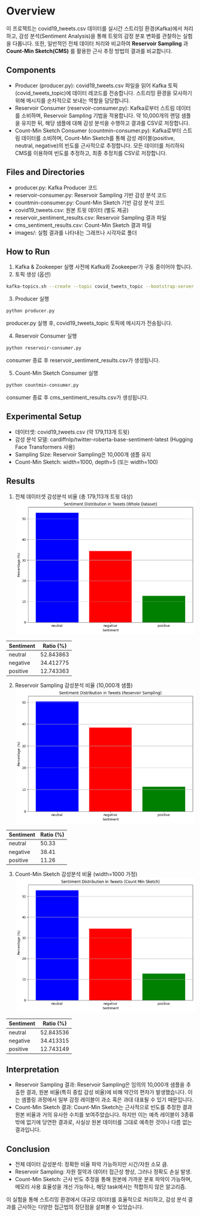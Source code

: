 # Overview

이 프로젝트는 covid19_tweets.csv 데이터를 실시간 스트리밍 환경(Kafka)에서 처리하고, 감성 분석(Sentiment Analysis)을 통해 트윗의 감정 분포 변화를 관찰하는 실험을 다룹니다. 또한, 일반적인 전체 데이터 처리와 비교하여 **Reservoir Sampling** 과 **Count-Min Sketch(CMS)** 를 활용한 근사 추정 방법의 결과를 비교합니다.

## Components
- Producer (producer.py):
covid19_tweets.csv 파일을 읽어 Kafka 토픽(covid_tweets_topic)에 데이터 레코드를 전송합니다. 스트리밍 환경을 모사하기 위해 메시지를 순차적으로 보내는 역할을 담당합니다.
- Reservoir Consumer (reservoir-consumer.py):
Kafka로부터 스트림 데이터를 소비하며, Reservoir Sampling 기법을 적용합니다. 약 10,000개의 랜덤 샘플을 유지한 뒤, 해당 샘플에 대해 감성 분석을 수행하고 결과를 CSV로 저장합니다.
- Count-Min Sketch Consumer (countmin-consumer.py):
Kafka로부터 스트림 데이터를 소비하며, Count-Min Sketch를 통해 감성 레이블(positive, neutral, negative)의 빈도를 근사적으로 추정합니다. 모든 데이터를 처리하되 CMS를 이용하여 빈도를 추정하고, 최종 추정치를 CSV로 저장합니다.

## Files and Directories
- producer.py: Kafka Producer 코드
- reservoir-consumer.py: Reservoir Sampling 기반 감성 분석 코드
- countmin-consumer.py: Count-Min Sketch 기반 감성 분석 코드
- covid19_tweets.csv: 원본 트윗 데이터 (별도 제공)
- reservoir_sentiment_results.csv: Reservoir Sampling 결과 파일
- cms_sentiment_results.csv: Count-Min Sketch 결과 파일
- images/: 실험 결과를 나타내는 그래프나 시각자료 폴더

## How to Run
1. Kafka & Zookeeper 실행
사전에 Kafka와 Zookeeper가 구동 중이어야 합니다.
2. 토픽 생성 (옵션)
```bash
kafka-topics.sh --create --topic covid_tweets_topic --bootstrap-server localhost:9092 --partitions 1 --replication-factor 1\
```


3. Producer 실행
```bash
python producer.py
```
producer.py 실행 후, covid19_tweets_topic 토픽에 메시지가 전송됩니다.

4. Reservoir Consumer 실행
```bash
python reservoir-consumer.py
```
consumer 종료 후 reservoir_sentiment_results.csv가 생성됩니다.

5. Count-Min Sketch Consumer 실행
```bash
python countmin-consumer.py
```
consumer 종료 후 cms_sentiment_results.csv가 생성됩니다.

## Experimental Setup
- 데이터셋: covid19_tweets.csv (약 179,113개 트윗)
- 감성 분석 모델: cardiffnlp/twitter-roberta-base-sentiment-latest (Hugging Face Transformers 사용)
- Sampling Size: Reservoir Sampling은 10,000개 샘플 유지
- Count-Min Sketch: width=1000, depth=5 (또는 width=100)

## Results
1. 전체 데이터셋 감성분석 비율 (총 179,113개 트윗 대상)
![whole](/images/whole_dataset.png)

| Sentiment | Ratio (%)   |
|-----------|-------------|
| neutral   | 52.843863   |
| negative  | 34.412775   |
| positive  | 12.743363   |


2. Reservoir Sampling 감성분석 비율 (10,000개 샘플)
![whole](/images/reservoir.png)

| Sentiment | Ratio (%) |
|-----------|-----------|
| neutral   | 50.33     |
| negative  | 38.41     |
| positive  | 11.26     |


3. Count-Min Sketch 감성분석 비율 (width=1000 가정)
![whole](/images/count-min.png)

| Sentiment | Ratio (%)   |
|-----------|-------------|
| neutral   | 52.843536   |
| negative  | 34.413315   |
| positive  | 12.743149   |



## Interpretation
- Reservoir Sampling 결과:
Reservoir Sampling은 임의의 10,000개 샘플을 추출한 결과, 원본 비율(특히 중립 감성 비율)에 비해 약간의 편차가 발생했습니다. 이는 샘플링 과정에서 일부 감정 레이블이 과소 혹은 과대 대표될 수 있기 때문입니다.
- Count-Min Sketch 결과:
Count-Min Sketch는 근사적으로 빈도를 추정한 결과 원본 비율과 거의 유사한 수치를 보여주었습니다. 하지만 이는 예측 레이블이 3종류 밖에 없기에 당연한 결과로, 사실상 원본 데이터를 그대로 예측한 것이나 다름 없는 결과입니다.

## Conclusion
- 전체 데이터 감성분석: 정확한 비율 파악 가능하지만 시간/자원 소모 큼.
- Reservoir Sampling: 자원 절약과 데이터 접근성 향상, 그러나 정확도 손실 발생.
- Count-Min Sketch: 근사 빈도 추정을 통해 원본에 가까운 분포 파악이 가능하며, 메모리 사용 효율성을 개선 가능하나, 해당 task에서는 적합하지 않은 알고리즘.

이 실험을 통해 스트리밍 환경에서 대규모 데이터를 효율적으로 처리하고, 감성 분석 결과를 근사하는 다양한 접근법의 장단점을 살펴볼 수 있었습니다.
